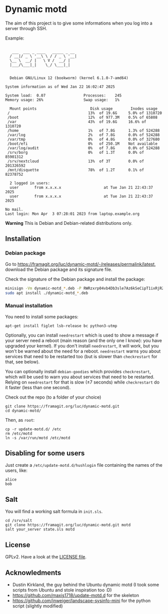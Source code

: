 # Dynamic motd

The aim of this project is to give some informations when you log into a server through SSH.

Example:

```

   ___  ___ _ ____   _____ _ __
  / __|/ _ \ '__\ \ / / _ \ '__|
  \__ \  __/ |   \ V /  __/ |
  |___/\___|_|    \_/ \___|_|


  Debian GNU/Linux 12 (bookworm) (kernel 6.1.0-7-amd64)

System information as of Wed Jan 22 16:02:47 2025

System load:  0.07                 Processes:    245
Memory usage: 26%                  Swap usage:   1%

  Mount points                        Disk usage        Inodes usage
 /                                   13%  of 19.6G     5.0% of 1310720
 /boot                               12%  of 977.3M    0.5% of 65808
 /var                                43%  of 19.6G     16.6% of 1310720
 /home                               1%   of 7.8G      1.3% of 524288
 /var/log                            2%   of 7.8G      0.0% of 524288
 /var/tmp                            0%   of 4.8G      0.0% of 327680
 /boot/efi                           0%   of 250.1M    Not available
 /var/log/audit                      0%   of 7.8G      0.0% of 524288
 /srv/borg                           0%   of 1.3T      0.0% of 85901312
 /srv/nextcloud                      13%  of 3T        0.0% of 201326592
 /mnt/disquette                      78%  of 1.2T      0.1% of 82378752

  2 logged in users:
  user       from x.x.x.x                   at Tue Jan 21 22:43:37 2025
  user       from x.x.x.x                   at Tue Jan 21 22:43:37 2025

No mail.
Last login: Mon Apr  3 07:28:01 2023 from laptop.example.org
```

**Warning** This is Debian and Debian-related distributions only.

## Installation

### Debian package

Go to <https://framagit.org/luc/dynamic-motd/-/releases/permalink/latest>, download the Debian package and its signature file.

Check the signature of the Debian package and install the package:
```bash
minisign -Vm dynamic-motd_*.deb -P RWRzxrp04vb4Db3sle7Az6kSeCipT1ixRjRZPXdUUQuuwgi9UW81E+dx &&
sudo apt install ./dynamic-motd_*.deb
```

### Manual installation

You need to install some packages:

```
apt-get install figlet lsb-release bc python3-utmp
```

Optionally, you can install `needrestart` which is used to show a message if your server need a reboot (main reason (and the only one I know): you have upgraded your kernel).
If you don't install `needrestart`, it will work, but you won't be warned about the need for a reboot.
`needrestart` warns you about services that need to be restarted too (but is slower than `checkrestart` for that, see below).

You can optionally install `debian-goodies` which provides `checkrestart`, which will be used to warn you about services that need to be restarted. Relying on `needrestart` for that is slow (±7 seconds) while `checkrestart` do it faster (less than one second).

Check out the repo (to a folder of your choice)
```
git clone https://framagit.org/luc/dynamic-motd.git
cd dynamic-motd/
```

Then, as `root`:
```
cp -r update-motd.d/ /etc
rm /etc/motd
ln -s /var/run/motd /etc/motd
```

## Disabling for some users

Just create a `/etc/update-motd.d/hushlogin` file containing the names of the users, like:

```
alice
bob
```

## Salt

You will find a working salt formula in `init.sls`.

```
cd /srv/salt
git clone https://framagit.org/luc/dynamic-motd.git motd
salt your_server state.sls motd
```

## License

GPLv2. Have a look at the [LICENSE file](LICENSE).

## Acknowledments

- Dustin Kirkland, the guy behind the Ubuntu dynamic motd (I took some scripts from Ubuntu and stole inspiration too :D)
- https://github.com/maxis1718/update-motd.d for the skeleton
- https://github.com/jnweiger/landscape-sysinfo-mini for the python script (slightly modified)
